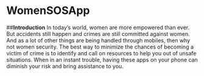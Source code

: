 # WomenSOSApp
##**Introduction**
In today’s world, women are more empowered than ever. But accidents still happen and crimes are still committed against women. And as a lot of other things are being handled through mobiles, then why not women security. 
The best way to minimize the chances of becoming a victim of crime is to identify and call on resources to help you out of unsafe situations. When in an instant trouble, having these apps on your phone can diminish your risk and bring assistance to you.
